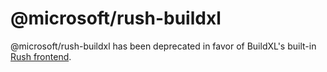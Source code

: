 # @microsoft/rush-buildxl

@microsoft/rush-buildxl has been deprecated in favor of BuildXL's built-in [Rush frontend](https://github.com/microsoft/BuildXL/blob/master/Documentation/Wiki/Frontends/rush-onboarding.md).
